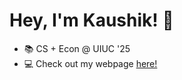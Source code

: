 # Hey, I'm Kaushik! 👋

- 📚 CS + Econ @ UIUC '25
- 💻 Check out my webpage [here!](http://kpulgari.com)
